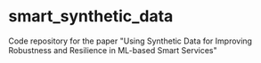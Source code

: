 # smart_synthetic_data
Code repository for the paper "Using Synthetic Data for Improving Robustness and Resilience in ML-based Smart Services"
